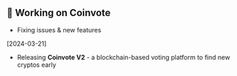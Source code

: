 ## 🚧 Working on Coinvote

- Fixing issues & new features

[2024-03-21]
- Releasing **Coinvote V2** - a blockchain-based voting platform to find new cryptos early
